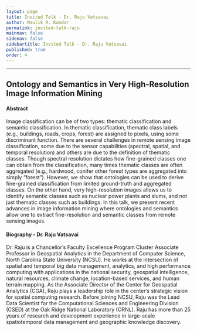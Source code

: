```yaml
---
layout: page
title: Invited Talk - Dr. Raju Vatsavai
author: Maulik R. Kamdar
permalink: invited-talk-raju
mainnav: false
sidenav: false
sidebartitle: Invited Talk - Dr. Raju Vatsavai
published: true
order: 4
---
```


----------------------------------------------------------------

## **Ontology and Semantics in Very High-Resolution Image Information Mining**

#### **Abstract**

Image classification can be of two types: thematic classification and semantic classification. In thematic classification, thematic class labels (e.g., buildings, roads, crops, forest) are assigned to pixels, using some discriminant function. There are several challenges in remote sensing image classification, some due to the sensor capabilities (spectral, spatial, and temporal resolution) and others are due to the definition of thematic classes. Though spectral resolution dictates how fine-grained classes one can obtain from the classification, many times thematic classes are often aggregated (e.g., hardwood, conifer other forest types are aggregated into simply “forest”). However, we show that ontologies can be used to derive fine-grained classification from limited ground-truth and aggregated classes. On the other hand, very high-resolution images allows us to identify semantic classes such as nuclear power plants and slums, and not just thematic classes such as buildings. In this talk, we present recent advances in image information mining where ontologies and semantics allow one to extract fine-resolution and semantic classes from remote sensing images.

#### **Biography - Dr. Raju Vatsavai**

Dr. Raju is a Chancellor’s Faculty Excellence Program Cluster Associate Professor in Geospatial Analytics in the Department of Computer Science, North Carolina State University (NCSU). He works at the intersection of spatial and temporal big data management, analytics, and high performance computing with applications in the national security, geospatial intelligence, natural resources, climate change, location-based services, and human terrain mapping. As the Associate Director of the Center for Geospatial Analytics (CGA), Raju plays a leadership role in the center’s strategic vision for spatial computing research. Before joining NCSU, Raju was the Lead Data Scientist for the Computational Sciences and Engineering Division (CSED) at the Oak Ridge National Laboratory (ORNL). Raju has more than 25 years of research and development experience in large-scale spatiotemporal data management and geographic knowledge discovery. 

